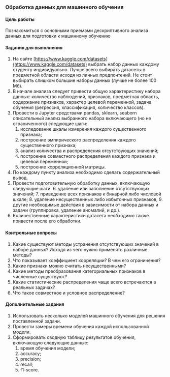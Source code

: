 ### Обработка данных для машинного обучения

#### Цель работы

Познакомиться с основными приемами дескриптивного анализа данных для подготовки к машинному обучению

#### Задания для выполнения

1. На сайте [https://www.kaggle.com/datasets](https://www.kaggle.com/datasets) выбрать набор данных каждому студенту индивидуально. Лучше всего выбирать датасеты в предметной области исходя из личных предпочтений. Не стоит выбирать слишком большие наборы данных (лучше не более 100 Мб). 
2. В начале анализа следует привести общую характеристику набора данных: количество наблюдений, признаков, предметная область, содержание признаков, характер целевой переменной, задача обучения (регрессия, классификация, количество классов).
3. Провести в Jupyter средствами pandas, sklearn, seaborn описательный анализ выбранного набора включающего (но не ограниченного) следующие шаги:
    1. исследование шкалы измерения каждого существенного признака;
    2. построение эмпирического распределения каждого существенного признака;
    3. анализ количества и распределения отсутствующих значений;
    4. построение совместного распределения каждого признака и целевой переменной;
    5. построение корреляционной матрицы.
4. По каждому пункту анализа необходимо сделать содержательный вывод.
5. Провести подготовительную обработку данных, включающую следующие шаги:
    6. удаление или заполнение отсутствующих значений;
    7. приведение всех признаков к бинарной либо числовой шкале;
    8. удаление несущественных либо избыточных признаков;
    9. другие необходимые действия в зависимости от набора данных и задачи (группировка, удаление аномалий, и др.).
6. Количественные характеристики датасета необходимо также привести после его обработки.

#### Контрольные вопросы

1. Какие существуют методы устранения отсутствующих значений в наборе данных? Исходя из чего нужно применять различные методы?
2. Что показывает коэффициент корреляции? В чем его ограничения?
3. Какие признаки можно считать несущественными?
4. Какие методы преобразования категориальных признаков в численные существуют?
5. Какие статистические распределения чаще всего встречаются в реальных задачах?
6. Что такое совместное и условное распределение?

#### Дополнительные задания

1. Использовать несколько моделей машинного обучения для решения поставленной задачи.
2. Провести замеры времени обучения каждой использованной модели.
3. Сформировать сводную таблицу результатов обучения, включающую следующие данные:
    1. время обучения модели;
    2. accuracy;
    3. precision;
    4. recall;
    5. f1-score.
